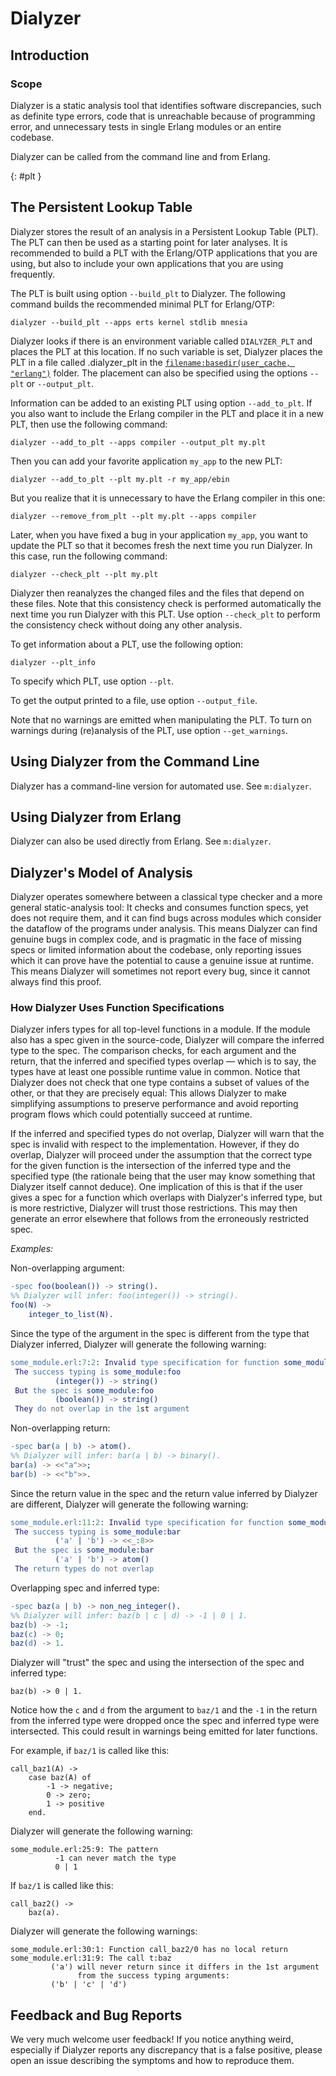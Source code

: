 <!--
%CopyrightBegin%

SPDX-License-Identifier: Apache-2.0

Copyright Ericsson AB 2023-2024. All Rights Reserved.

Licensed under the Apache License, Version 2.0 (the "License");
you may not use this file except in compliance with the License.
You may obtain a copy of the License at

    http://www.apache.org/licenses/LICENSE-2.0

Unless required by applicable law or agreed to in writing, software
distributed under the License is distributed on an "AS IS" BASIS,
WITHOUT WARRANTIES OR CONDITIONS OF ANY KIND, either express or implied.
See the License for the specific language governing permissions and
limitations under the License.

%CopyrightEnd%
-->
# Dialyzer

## Introduction

### Scope

Dialyzer is a static analysis tool that identifies software discrepancies, such
as definite type errors, code that is unreachable because of
programming error, and unnecessary tests in single Erlang modules or an entire
codebase.

Dialyzer can be called from the command line and from Erlang.

[](){: #plt }

## The Persistent Lookup Table

Dialyzer stores the result of an analysis in a Persistent Lookup Table (PLT).
The PLT can then be used as a starting point for later analyses. It is
recommended to build a PLT with the Erlang/OTP applications that you are using,
but also to include your own applications that you are using frequently.

The PLT is built using option `--build_plt` to Dialyzer. The following command
builds the recommended minimal PLT for Erlang/OTP:

```text
dialyzer --build_plt --apps erts kernel stdlib mnesia
```

Dialyzer looks if there is an environment variable called `DIALYZER_PLT` and
places the PLT at this location. If no such variable is set, Dialyzer places the
PLT in a file called .dialyzer_plt in the
[`filename:basedir(user_cache, "erlang")`](`m:filename#user_cache`) folder. The
placement can also be specified using the options `--plt` or `--output_plt`.

Information can be added to an existing PLT using option `--add_to_plt`. If you
also want to include the Erlang compiler in the PLT and place it in a new PLT,
then use the following command:

```text
dialyzer --add_to_plt --apps compiler --output_plt my.plt
```

Then you can add your favorite application `my_app` to the new PLT:

```text
dialyzer --add_to_plt --plt my.plt -r my_app/ebin
```

But you realize that it is unnecessary to have the Erlang compiler in this one:

```text
dialyzer --remove_from_plt --plt my.plt --apps compiler
```

Later, when you have fixed a bug in your application `my_app`, you want to update
the PLT so that it becomes fresh the next time you run Dialyzer. In this case,
run the following command:

```text
dialyzer --check_plt --plt my.plt
```

Dialyzer then reanalyzes the changed files and the files that depend on these
files. Note that this consistency check is performed automatically the next
time you run Dialyzer with this PLT. Use option `--check_plt` to perform the
consistency check without doing any other analysis.

To get information about a PLT, use the following option:

```text
dialyzer --plt_info
```

To specify which PLT, use option `--plt`.

To get the output printed to a file, use option `--output_file`.

Note that no warnings are emitted when manipulating the PLT. To turn on
warnings during (re)analysis of the PLT, use option `--get_warnings`.

## Using Dialyzer from the Command Line

Dialyzer has a command-line version for automated use. See `m:dialyzer`.

## Using Dialyzer from Erlang

Dialyzer can also be used directly from Erlang. See `m:dialyzer`.

## Dialyzer's Model of Analysis

Dialyzer operates somewhere between a classical type checker and a more general
static-analysis tool: It checks and consumes function specs, yet does not require
them, and it can find bugs across modules which consider the dataflow of the
programs under analysis. This means Dialyzer can find genuine bugs in complex
code, and is pragmatic in the face of missing specs or limited information about
the codebase, only reporting issues which it can prove have the potential to
cause a genuine issue at runtime. This means Dialyzer will sometimes not report
every bug, since it cannot always find this proof.

### How Dialyzer Uses Function Specifications

Dialyzer infers types for all top-level functions in a module. If the module
also has a spec given in the source-code, Dialyzer will compare the inferred
type to the spec. The comparison checks, for each argument and the return, that
the inferred and specified types overlap — which is to say, the types have at
least one possible runtime value in common. Notice that Dialyzer does not check
that one type contains a subset of values of the other, or that they are
precisely equal: This allows Dialyzer to make simplifying assumptions to
preserve performance and avoid reporting program flows which could potentially
succeed at runtime.

If the inferred and specified types do not overlap, Dialyzer will warn that the
spec is invalid with respect to the implementation. However, if they do overlap,
Dialyzer will proceed under the assumption that the correct type for the given
function is the intersection of the inferred type and the specified type (the
rationale being that the user may know something that Dialyzer itself cannot
deduce). One implication of this is that if the user gives a spec for a function
which overlaps with Dialyzer's inferred type, but is more restrictive, Dialyzer
will trust those restrictions. This may then generate an error elsewhere that
follows from the erroneously restricted spec.

_Examples:_

Non-overlapping argument:

```erlang
-spec foo(boolean()) -> string().
%% Dialyzer will infer: foo(integer()) -> string().
foo(N) ->
    integer_to_list(N).
```

Since the type of the argument in the spec is different from the type that
Dialyzer inferred, Dialyzer will generate the following warning:

```erlang
some_module.erl:7:2: Invalid type specification for function some_module:foo/1.
 The success typing is some_module:foo
          (integer()) -> string()
 But the spec is some_module:foo
          (boolean()) -> string()
 They do not overlap in the 1st argument
```

Non-overlapping return:

```erlang
-spec bar(a | b) -> atom().
%% Dialyzer will infer: bar(a | b) -> binary().
bar(a) -> <<"a">>;
bar(b) -> <<"b">>.
```

Since the return value in the spec and the return value inferred by Dialyzer are
different, Dialyzer will generate the following warning:

```erlang
some_module.erl:11:2: Invalid type specification for function some_module:bar/1.
 The success typing is some_module:bar
          ('a' | 'b') -> <<_:8>>
 But the spec is some_module:bar
          ('a' | 'b') -> atom()
 The return types do not overlap
```

Overlapping spec and inferred type:

```erlang
-spec baz(a | b) -> non_neg_integer().
%% Dialyzer will infer: baz(b | c | d) -> -1 | 0 | 1.
baz(b) -> -1;
baz(c) -> 0;
baz(d) -> 1.
```

Dialyzer will "trust" the spec and using the intersection of the spec and
inferred type:

```text
baz(b) -> 0 | 1.
```

Notice how the `c` and `d` from the argument to `baz/1` and the `-1` in the
return from the inferred type were dropped once the spec and inferred type were
intersected. This could result in warnings being emitted for later functions.

For example, if `baz/1` is called like this:

```text
call_baz1(A) ->
    case baz(A) of
        -1 -> negative;
        0 -> zero;
        1 -> positive
    end.
```

Dialyzer will generate the following warning:

```text
some_module.erl:25:9: The pattern
          -1 can never match the type
          0 | 1
```

If `baz/1` is called like this:

```text
call_baz2() ->
    baz(a).
```

Dialyzer will generate the following warnings:

```text
some_module.erl:30:1: Function call_baz2/0 has no local return
some_module.erl:31:9: The call t:baz
         ('a') will never return since it differs in the 1st argument
               from the success typing arguments:
         ('b' | 'c' | 'd')
```

## Feedback and Bug Reports

We very much welcome user feedback! If you notice anything weird,
especially if Dialyzer reports any discrepancy that is a false
positive, please open an issue describing the symptoms and how to
reproduce them.
